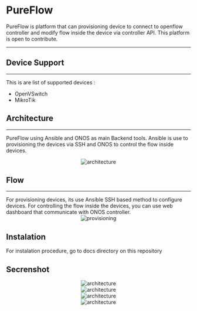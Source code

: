 # **Pure**Flow

PureFlow is platform that can provisioning device to connect to openflow controller and modify flow inside the device via controller API. This platform is open to contribute.

---
## **Device Support**
---
This is are list of supported devices :
- OpenVSwitch
- MikroTik

## **Architecture**
---
PureFlow using Ansible and ONOS as main Backend tools. Ansible is use to provisioning the devices via SSH and ONOS to control the flow inside devices.

<span style="display:block;text-align:center">![architecture](https://raw.githubusercontent.com/zufardhiyaulhaq/PureFlow/master/assets/architecture.png)</span>

## **Flow**
---
For provisioning devices, its use Ansible SSH based method to configure devices. For controlling the flow inside the devices, you can use web dashboard that communicate with ONOS controller.
<span style="display:block;text-align:center">![provisioning](https://raw.githubusercontent.com/zufardhiyaulhaq/PureFlow/master/assets/provisioning.png)</span>

## **Instalation**
For instalation procedure, go to docs directory on this repository

## **Secrenshot**
<span style="display:block;text-align:center">![architecture](https://raw.githubusercontent.com/zufardhiyaulhaq/PureFlow/master/assets/pureflow1.png)</span>
<span style="display:block;text-align:center">![architecture](https://raw.githubusercontent.com/zufardhiyaulhaq/PureFlow/master/assets/pureflow2.png)</span>
<span style="display:block;text-align:center">![architecture](https://raw.githubusercontent.com/zufardhiyaulhaq/PureFlow/master/assets/pureflow3.png)</span>
<span style="display:block;text-align:center">![architecture](https://raw.githubusercontent.com/zufardhiyaulhaq/PureFlow/master/assets/pureflow4.png)</span>